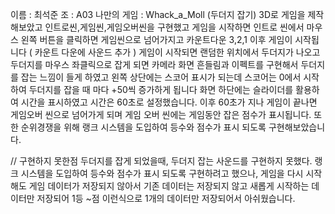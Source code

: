 이름 : 최석준 
조 : A03 
나만의 게임 : Whack_a_Moll (두더지 잡기)
3D로 게임을 제작해보았고 인트로씬,게임씬,게임오버씬을 구현했고
게임을 시작하면 인트로 씬에서 마우스 왼쪽 버튼을 클릭하면 
게임씬으로 넘어가지고 카운트다운 3,2,1 이후 게임이 시작됩니다 ( 카운트 다운에 사운드 추가 )
게임이 시작되면 랜덤한 위치에서 두더지가 나오고 두더지를 마우스 좌클릭으로 
잡게 되면 카메라 화면 흔들림과 이펙트를 구현해서 두더지를 잡는 느낌이 들게 하였고
왼쪽 상단에는 스코어 표시가 되는데 스코어는 0에서 시작하여 두더지를 잡을 때 마다 +50씩 증가하게 됩니다
화면 하단에는 슬라이더를 활용하여 시간을 표시하였고 시간은 60초로 설정했습니다. 
이후 60초가 지나 게임이 끝나면 게임오버 씬으로 넘어가게 되며 게임 오버 씬에는
게임동안 잡은 점수가 표시됩니다. 또한 순위경쟁을 위해 랭크 시스템을 도입하여 등수와 점수가 표시 되도록 구현해보았습니다.

// 구현하지 못한점
두더지를 잡게 되었을때, 두더지 잡는 사운드를 구현하지 못했다.
랭크 시스템을 도입하여 등수와 점수가 표시 되도록 구현하려고 했으나,
게임을 다시 시작해도 게임 데이터가 저장되지 않아서 기존 데이터는 저장되지 않고
새롭게 시작하는 데이터만 저장되어 1등 ~점 이런식으로 1개의 데이터만 저장되어서 아쉬웠습니다.
